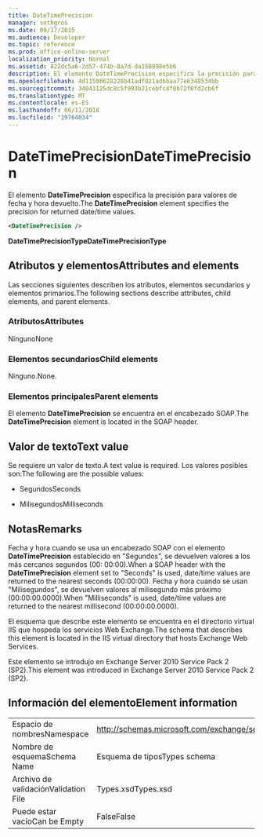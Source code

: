 ```yaml
---
title: DateTimePrecision
manager: sethgros
ms.date: 09/17/2015
ms.audience: Developer
ms.topic: reference
ms.prod: office-online-server
localization_priority: Normal
ms.assetid: 822dc5a6-2d57-474b-8a7d-da150898e5b6
description: El elemento DateTimePrecision especifica la precisión para valores de fecha y hora devuelto.
ms.openlocfilehash: 4d11598628228b41adf021adbbaa77e6348534bb
ms.sourcegitcommit: 34041125dc8c5f993b21cebfc4f8b72f0fd2cb6f
ms.translationtype: MT
ms.contentlocale: es-ES
ms.lasthandoff: 06/11/2018
ms.locfileid: "19764034"
---
```

# <a name="datetimeprecision"></a><span data-ttu-id="b196e-103">DateTimePrecision</span><span class="sxs-lookup"><span data-stu-id="b196e-103">DateTimePrecision</span></span>

<span data-ttu-id="b196e-104">El elemento **DateTimePrecision** especifica la precisión para valores de fecha y hora devuelto.</span><span class="sxs-lookup"><span data-stu-id="b196e-104">The **DateTimePrecision** element specifies the precision for returned date/time values.</span></span> 
  
```XML
<DateTimePrecision />
```

<span data-ttu-id="b196e-105">**DateTimePrecisionType**</span><span class="sxs-lookup"><span data-stu-id="b196e-105">**DateTimePrecisionType**</span></span>

## <a name="attributes-and-elements"></a><span data-ttu-id="b196e-106">Atributos y elementos</span><span class="sxs-lookup"><span data-stu-id="b196e-106">Attributes and elements</span></span>

<span data-ttu-id="b196e-107">Las secciones siguientes describen los atributos, elementos secundarios y elementos primarios.</span><span class="sxs-lookup"><span data-stu-id="b196e-107">The following sections describe attributes, child elements, and parent elements.</span></span>
  
### <a name="attributes"></a><span data-ttu-id="b196e-108">Atributos</span><span class="sxs-lookup"><span data-stu-id="b196e-108">Attributes</span></span>

<span data-ttu-id="b196e-109">Ninguno</span><span class="sxs-lookup"><span data-stu-id="b196e-109">None</span></span>
  
### <a name="child-elements"></a><span data-ttu-id="b196e-110">Elementos secundarios</span><span class="sxs-lookup"><span data-stu-id="b196e-110">Child elements</span></span>

<span data-ttu-id="b196e-111">Ninguno.</span><span class="sxs-lookup"><span data-stu-id="b196e-111">None.</span></span>
  
### <a name="parent-elements"></a><span data-ttu-id="b196e-112">Elementos principales</span><span class="sxs-lookup"><span data-stu-id="b196e-112">Parent elements</span></span>

<span data-ttu-id="b196e-113">El elemento **DateTimePrecision** se encuentra en el encabezado SOAP.</span><span class="sxs-lookup"><span data-stu-id="b196e-113">The **DateTimePrecision** element is located in the SOAP header.</span></span> 
  
## <a name="text-value"></a><span data-ttu-id="b196e-114">Valor de texto</span><span class="sxs-lookup"><span data-stu-id="b196e-114">Text value</span></span>

<span data-ttu-id="b196e-115">Se requiere un valor de texto.</span><span class="sxs-lookup"><span data-stu-id="b196e-115">A text value is required.</span></span> <span data-ttu-id="b196e-116">Los valores posibles son:</span><span class="sxs-lookup"><span data-stu-id="b196e-116">The following are the possible values:</span></span>
  
- <span data-ttu-id="b196e-117">Segundos</span><span class="sxs-lookup"><span data-stu-id="b196e-117">Seconds</span></span>
    
- <span data-ttu-id="b196e-118">Milisegundos</span><span class="sxs-lookup"><span data-stu-id="b196e-118">Milliseconds</span></span>
    
## <a name="remarks"></a><span data-ttu-id="b196e-119">Notas</span><span class="sxs-lookup"><span data-stu-id="b196e-119">Remarks</span></span>

<span data-ttu-id="b196e-120">Fecha y hora cuando se usa un encabezado SOAP con el elemento **DateTimePrecision** establecido en "Segundos", se devuelven valores a los más cercanos segundos (00: 00:00).</span><span class="sxs-lookup"><span data-stu-id="b196e-120">When a SOAP header with the **DateTimePrecision** element set to "Seconds" is used, date/time values are returned to the nearest seconds (00:00:00).</span></span> <span data-ttu-id="b196e-121">Fecha y hora cuando se usan "Milisegundos", se devuelven valores al milisegundo más próximo (00:00:00.0000).</span><span class="sxs-lookup"><span data-stu-id="b196e-121">When "Milliseconds" is used, date/time values are returned to the nearest millisecond (00:00:00.0000).</span></span> 
  
<span data-ttu-id="b196e-122">El esquema que describe este elemento se encuentra en el directorio virtual IIS que hospeda los servicios Web Exchange.</span><span class="sxs-lookup"><span data-stu-id="b196e-122">The schema that describes this element is located in the IIS virtual directory that hosts Exchange Web Services.</span></span>
  
<span data-ttu-id="b196e-123">Este elemento se introdujo en Exchange Server 2010 Service Pack 2 (SP2).</span><span class="sxs-lookup"><span data-stu-id="b196e-123">This element was introduced in Exchange Server 2010 Service Pack 2 (SP2).</span></span>
  
## <a name="element-information"></a><span data-ttu-id="b196e-124">Información del elemento</span><span class="sxs-lookup"><span data-stu-id="b196e-124">Element information</span></span>

|||
|:-----|:-----|
|<span data-ttu-id="b196e-125">Espacio de nombres</span><span class="sxs-lookup"><span data-stu-id="b196e-125">Namespace</span></span>  <br/> |http://schemas.microsoft.com/exchange/services/2006/types  <br/> |
|<span data-ttu-id="b196e-126">Nombre de esquema</span><span class="sxs-lookup"><span data-stu-id="b196e-126">Schema Name</span></span>  <br/> |<span data-ttu-id="b196e-127">Esquema de tipos</span><span class="sxs-lookup"><span data-stu-id="b196e-127">Types schema</span></span>  <br/> |
|<span data-ttu-id="b196e-128">Archivo de validación</span><span class="sxs-lookup"><span data-stu-id="b196e-128">Validation File</span></span>  <br/> |<span data-ttu-id="b196e-129">Types.xsd</span><span class="sxs-lookup"><span data-stu-id="b196e-129">Types.xsd</span></span>  <br/> |
|<span data-ttu-id="b196e-130">Puede estar vacío</span><span class="sxs-lookup"><span data-stu-id="b196e-130">Can be Empty</span></span>  <br/> |<span data-ttu-id="b196e-131">False</span><span class="sxs-lookup"><span data-stu-id="b196e-131">False</span></span>  <br/> |
   

